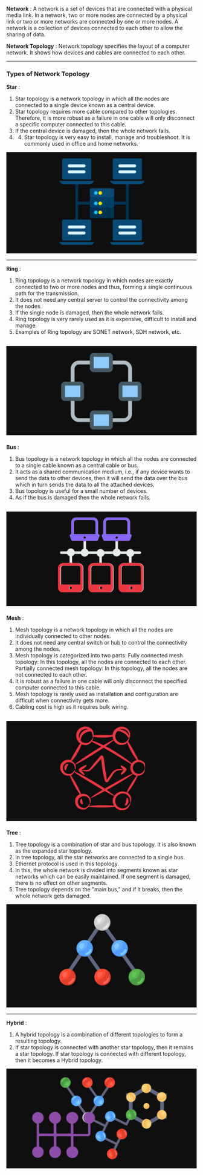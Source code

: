 **Network** : A network is a set of devices that are connected with a physical media link. In a network, two or more nodes are connected by a physical link or two or more networks are connected by one or more nodes. A network is a collection of devices connected to each other to allow the sharing of data.

**Network Topology** : Network topology specifies the layout of a computer network. It shows how devices and cables are connected to each other.


---
### **Types of Network Topology** 

**Star** :
1. Star topology is a network topology in which all the nodes are connected to a single device known as a central device.
2. Star topology requires more cable compared to other topologies. Therefore, it is more robust as a failure in one cable will only disconnect a specific computer connected to this cable.
3. If the central device is damaged, then the whole network fails. 
4. 4. Star topology is very easy to install, manage and troubleshoot. It is commonly used in office and home networks.

![](images/01-star.png)

---
**Ring** :
1.  Ring topology is a network topology in which nodes are exactly connected to two or more nodes and thus, forming a single continuous path for the transmission.
2.  It does not need any central server to control the connectivity among the nodes.
3.  If the single node is damaged, then the whole network fails.
4.  Ring topology is very rarely used as it is expensive, difficult to install and manage.
5.  Examples of Ring topology are SONET network, SDH network, etc.

![](images/02-ring.png)
---
**Bus** :
1.  Bus topology is a network topology in which all the nodes are connected to a single cable known as a central cable or bus.
2. It acts as a shared communication medium, i.e., if any device wants to send the data to other devices, then it will send the data over the bus which in turn sends the data to all the attached devices.
3.   Bus topology is useful for a small number of devices.
4.  As if the bus is damaged then the whole network fails.

![](images/03-bus.png)
---
**Mesh** :
1.  Mesh topology is a network topology in which all the nodes are individually connected to other nodes.
2.  It does not need any central switch or hub to control the connectivity among the nodes.
3.  Mesh topology is categorized into two parts: Fully connected mesh topology: 
In this topology, all the nodes are connected to each other. Partially connected mesh topology: In this topology, all the nodes are not connected to each other.
4.  It is robust as a failure in one cable will only disconnect the specified computer connected to this cable.
5.  Mesh topology is rarely used as installation and configuration are difficult when connectivity gets more.
6.  Cabling cost is high as it requires bulk wiring.

 ![](images/04-mesh.png)
---
**Tree** :
1.  Tree topology is a combination of star and bus topology. It is also known as the expanded star topology.
2.  In tree topology, all the star networks are connected to a single bus.
3.  Ethernet protocol is used in this topology.
4. In this, the whole network is divided into segments known as star networks which can be easily maintained. If one segment is damaged, there is no effect on other segments.
5.  Tree topology depends on the "main bus," and if it breaks, then the whole network gets damaged.

![](images/05-tree.png)

---
**Hybrid** :
1.  A hybrid topology is a combination of different topologies to form a resulting  topology.
2.  If star topology is connected with another star topology, then it remains a star topology. If star topology is connected with different topology, then it becomes a Hybrid topology.

![](images/06-hybrid.png)
